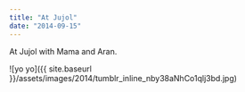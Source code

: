 ```yaml
---
title: "At Jujol"
date: "2014-09-15"
---
```


At Jujol with Mama and Aran.

![yo yo]({{ site.baseurl }}/assets/images/2014/tumblr_inline_nby38aNhCo1qlj3bd.jpg)
